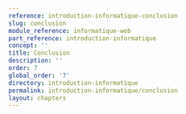 ```yaml
---
reference: introduction-informatique-conclusion
slug: conclusion
module_reference: informatique-web
part_reference: introduction-informatique
concept: ''
title: Conclusion
description: ''
order: 7
global_order: '7'
directory: introduction-informatique
permalink: introduction-informatique/conclusion
layout: chapters
---
```


